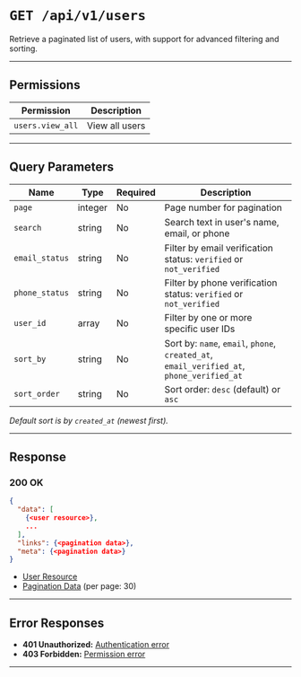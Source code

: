 # `GET /api/v1/users`

Retrieve a paginated list of users, with support for advanced filtering and sorting.


---

## Permissions
| Permission         | Description                |
|--------------------|----------------------------|
| `users.view_all`   | View all users             |

---

## Query Parameters
| Name           | Type     | Required | Description                                                                                 |
|----------------|----------|----------|---------------------------------------------------------------------------------------------|
| `page`         | integer  | No       | Page number for pagination                                                                  |
| `search`       | string   | No       | Search text in user's name, email, or phone                                                 |
| `email_status` | string   | No       | Filter by email verification status: `verified` or `not_verified`                           |
| `phone_status` | string   | No       | Filter by phone verification status: `verified` or `not_verified`                           |
| `user_id`      | array    | No       | Filter by one or more specific user IDs                                                     |
| `sort_by`      | string   | No       | Sort by: `name`, `email`, `phone`, `created_at`, `email_verified_at`, `phone_verified_at`   |
| `sort_order`   | string   | No       | Sort order: `desc` (default) or `asc`                                                       |

*Default sort is by `created_at` (newest first).*

---

## Response

### 200 OK
```json
{
  "data": [
    {<user resource>},
    ...
  ],
  "links": {<pagination data>},
  "meta": {<pagination data>}
}
```

- [User Resource](user_resource.md)
- [Pagination Data](../_globals/pagination-data.md) (per page: 30)

---

## Error Responses
- **401 Unauthorized:** [Authentication error](../_globals/authentication-errors.md)
- **403 Forbidden:** [Permission error](../_globals/permission-errors.md)

---
